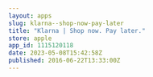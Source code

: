 ```yaml
---
layout: apps
slug: klarna--shop-now-pay-later
title: "Klarna | Shop now. Pay later."
store: apple
app_id: 1115120118
date: 2023-05-08T15:42:58Z
published: 2016-06-22T13:33:00Z
---
```

